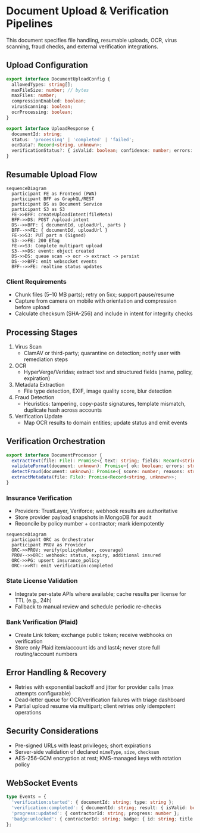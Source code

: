 # Document Upload & Verification Pipelines

This document specifies file handling, resumable uploads, OCR, virus scanning, fraud checks, and external verification integrations.

## Upload Configuration

```ts
export interface DocumentUploadConfig {
  allowedTypes: string[];
  maxFileSize: number; // bytes
  maxFiles: number;
  compressionEnabled: boolean;
  virusScanning: boolean;
  ocrProcessing: boolean;
}

export interface UploadResponse {
  documentId: string;
  status: 'processing' | 'completed' | 'failed';
  ocrData?: Record<string, unknown>;
  verificationStatus?: { isValid: boolean; confidence: number; errors: string[] };
}
```

## Resumable Upload Flow

```mermaid
sequenceDiagram
  participant FE as Frontend (PWA)
  participant BFF as GraphQL/REST
  participant DS as Document Service
  participant S3 as S3
  FE->>BFF: createUploadIntent(fileMeta)
  BFF->>DS: POST /upload-intent
  DS-->>BFF: { documentId, uploadUrl, parts }
  BFF-->>FE: { documentId, uploadUrl }
  FE->>S3: PUT part n (Signed)
  S3-->>FE: 200 ETag
  FE->>S3: Complete multipart upload
  S3-->>DS: event: object created
  DS->>DS: queue scan -> ocr -> extract -> persist
  DS-->>BFF: emit websocket events
  BFF-->>FE: realtime status updates
```

### Client Requirements

- Chunk files (5–10 MB parts); retry on 5xx; support pause/resume
- Capture from camera on mobile with orientation and compression before upload
- Calculate checksum (SHA-256) and include in intent for integrity checks

## Processing Stages

1. Virus Scan
   - ClamAV or third-party; quarantine on detection; notify user with remediation steps
2. OCR
   - HyperVerge/Veridas; extract text and structured fields (name, policy, expiration)
3. Metadata Extraction
   - File type detection, EXIF, image quality score, blur detection
4. Fraud Detection
   - Heuristics: tampering, copy-paste signatures, template mismatch, duplicate hash across accounts
5. Verification Update
   - Map OCR results to domain entities; update status and emit events

## Verification Orchestration

```ts
export interface DocumentProcessor {
  extractText(file: File): Promise<{ text: string; fields: Record<string, string> }>;
  validateFormat(document: unknown): Promise<{ ok: boolean; errors: string[] }>;
  detectFraud(document: unknown): Promise<{ score: number; reasons: string[] }>;
  extractMetadata(file: File): Promise<Record<string, unknown>>;
}
```

### Insurance Verification

- Providers: TrustLayer, Veriforce; webhook results are authoritative
- Store provider payload snapshots in MongoDB for audit
- Reconcile by policy number + contractor; mark idempotently

```mermaid
sequenceDiagram
  participant ORC as Orchestrator
  participant PROV as Provider
  ORC->>PROV: verify(policyNumber, coverage)
  PROV-->>ORC: webhook: status, expiry, additional insured
  ORC->>PG: upsert insurance_policy
  ORC-->>RT: emit verification:completed
```

### State License Validation

- Integrate per-state APIs where available; cache results per license for TTL (e.g., 24h)
- Fallback to manual review and schedule periodic re-checks

### Bank Verification (Plaid)

- Create Link token; exchange public token; receive webhooks on verification
- Store only Plaid item/account ids and last4; never store full routing/account numbers

## Error Handling & Recovery

- Retries with exponential backoff and jitter for provider calls (max attempts configurable)
- Dead-letter queue for OCR/verification failures with triage dashboard
- Partial upload resume via multipart; client retries only idempotent operations

## Security Considerations

- Pre-signed URLs with least privileges; short expirations
- Server-side validation of declared `mimeType`, `size`, `checksum`
- AES-256-GCM encryption at rest; KMS-managed keys with rotation policy

## WebSocket Events

```ts
type Events = {
  'verification:started': { documentId: string; type: string };
  'verification:completed': { documentId: string; result: { isValid: boolean; confidence: number; errors: string[] } };
  'progress:updated': { contractorId: string; progress: number };
  'badge:unlocked': { contractorId: string; badge: { id: string; title: string } };
};
```


